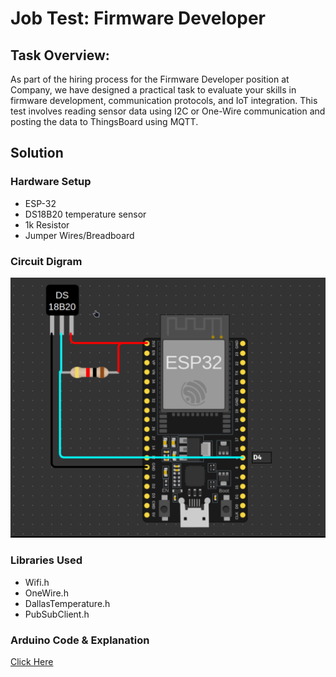 # Job Test: Firmware Developer

## Task Overview:
As part of the hiring process for the Firmware Developer position at Company, we have designed a practical task to evaluate your skills in firmware
development, communication protocols, and IoT integration. This test involves reading
sensor data using I2C or One-Wire communication and posting the data to ThingsBoard
using MQTT.

## Solution

### Hardware Setup
* ESP-32
* DS18B20 temperature sensor
* 1k Resistor
* Jumper Wires/Breadboard

### Circuit Digram
![Circuit Digram](https://github.com/Eviltr0N/mqtt_assignment/raw/main/circuit.png)

### Libraries Used
* Wifi.h
* OneWire.h
* DallasTemperature.h
* PubSubClient.h

### Arduino Code & Explanation

[Click Here](https://github.com/Eviltr0N/mqtt_assignment/blob/main/temp_sensor_assign.ino)

